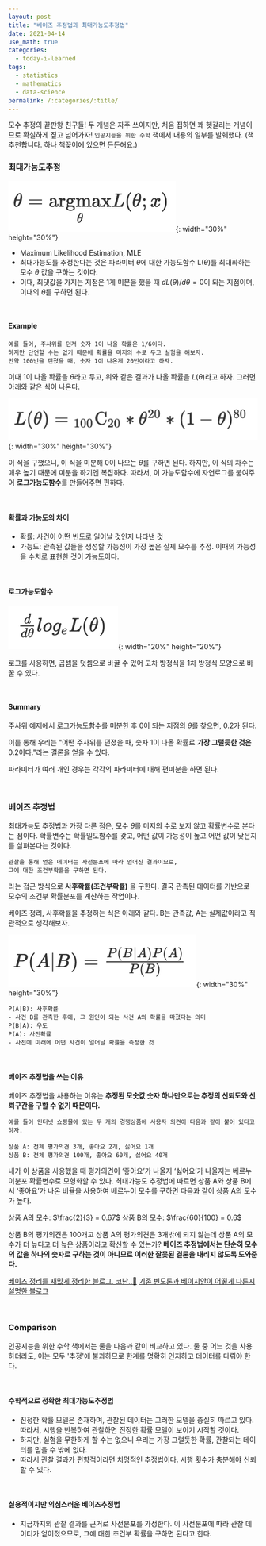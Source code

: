 ```yaml
---
layout: post
title: "베이즈 추정법과 최대가능도추정법"
date: 2021-04-14
use_math: true
categories:
  - today-i-learned
tags:
  - statistics
  - mathematics
  - data-science
permalink: /:categories/:title/
---
```

모수 추정의 끝판왕 친구들! 두 개념은 자주 쓰이지만, 처음 접하면 꽤 헷갈리는 개념이므로 확실하게 짚고 넘어가자! `인공지능을 위한 수학` 책에서 내용의 일부를 발췌했다. (책 추천합니다. 하나 책꽂이에 있으면 든든해요.)

<!-- {% include adsense.html %} -->

### 최대가능도추정

![mle](/assets/images/mle.png){: width="30%" height="30%"}

- Maximum Likelihood Estimation, MLE
- 최대가능도를 추정한다는 것은 파라미터 $\theta$에 대한 가능도함수 L($\theta$)를 최대화하는 모수 $\theta$ 값을 구하는 것이다.
- 이때, 최댓값을 가지는 지점은 1계 미분을 했을 때 $dL(\theta)/d\theta = 0$이 되는 지점이며, 이때의 $\theta$를 구하면 된다.

<br/>

#### Example
```
예를 들어, 주사위를 던져 숫자 1이 나올 확률은 1/6이다.
하지만 단언할 수는 없기 때문에 확률을 미지의 수로 두고 실험을 해보자.
만약 100번을 던졌을 때, 숫자 1이 나온게 20번이라고 하자.
```

이때 1이 나올 확률을 $\theta$라고 두고, 위와 같은 결과가 나올 확률을 $L(\theta)$라고 하자. 그러면 아래와 같은 식이 나온다.

![mle_eg](/assets/images/mle_eg.png){: width="30%" height="30%"}

이 식을 구했으니, 이 식을 미분해 0이 나오는 $\theta$를 구하면 된다. 하지만, 이 식의 차수는 매우 높기 때문에 미분을 하기엔 복잡하다. 따라서, 이 가능도함수에 자연로그를 붙여주어 **로그가능도함수**를 만들어주면 편하다.

<br/>

#### 확률과 가능도의 차이
- 확률: 사건이 어떤 빈도로 일어날 것인지 나타낸 것
- 가능도: 관측된 값들을 생성할 가능성이 가장 높은 실제 모수를 추정. 이때의 가능성을 수치로 표현한 것이 가능도이다.

<br/>

#### 로그가능도함수
![log_mle](/assets/images/log_mle.png){: width="20%" height="20%"}

로그를 사용하면, 곱셈을 덧셈으로 바꿀 수 있어 고차 방정식을 1차 방정식 모양으로 바꿀 수 있다.

<br/>

#### Summary
주사위 예제에서 로그가능도함수를 미분한 후 0이 되는 지점의 $\theta$를 찾으면, 0.2가 된다.

이를 통해 우리는 "어떤 주사위를 던졌을 때, 숫자 1이 나올 확률로 **가장 그럴듯한 것은** 0.2이다."라는 결론을 얻을 수 있다.

파라미터가 여러 개인 경우는 각각의 파라미터에 대해 편미분을 하면 된다.

<br/>

### 베이즈 추정법
최대가능도 추정법과 가장 다른 점은, 모수 $\theta$를 미지의 수로 보지 않고 확률변수로 본다는 점이다. 확률변수는 확률밀도함수를 갖고, 어떤 값이 가능성이 높고 어떤 값이 낮은지를 살펴본다는 것이다.

```
관찰을 통해 얻은 데이터는 사전분포에 따라 얻어진 결과이므로,
그에 대한 조건부확률을 구하면 된다.
```
라는 접근 방식으로 **사후확률(조건부확률)** 을 구한다. 결국 관측된 데이터를 기반으로 모수의 조건부 확률분포를 계산하는 작업이다.

베이즈 정리, 사후확률을 추정하는 식은 아래와 같다. B는 관측값, A는 실제값이라고 직관적으로 생각해보자.

![bayes](/assets/images/bayes.png){: width="30%" height="30%"}

```
P(A|B): 사후확률
- 사건 B를 관측한 후에, 그 원인이 되는 사건 A의 확률을 따졌다는 의미
P(B|A): 우도
P(A): 사전확률
- 사전에 미래에 어떤 사건이 일어날 확률을 측정한 것
```

<br/>

#### 베이즈 추정법을 쓰는 이유
베이즈 추정법을 사용하는 이유는 **추정된 모숫값 숫자 하나만으로는 추정의 신뢰도와 신뢰구간을 구할 수 없기 때문이다.**

```
예를 들어 인터넷 쇼핑몰에 있는 두 개의 경쟁상품에 사용자 의견이 다음과 같이 붙어 있다고 하자.

상품 A: 전체 평가의견 3개, 좋아요 2개, 싫어요 1개
상품 B: 전체 평가의견 100개, 좋아요 60개, 싫어요 40개
```

내가 이 상품을 사용했을 때 평가의견이 ‘좋아요’가 나올지 ‘싫어요’가 나올지는 베르누이분포 확률변수로 모형화할 수 있다. 최대가능도 추정법에 따르면 상품 A와 상품 B에서 ‘좋아요’가 나온 비율을 사용하여 베르누이 모수를 구하면 다음과 같이 상품 A의 모수가 높다.

상품 A의 모수: $\frac{2}{3} = 0.67$
상품 B의 모수: $\frac{60}{100} = 0.6$

상품 B의 평가의견은 100개고 상품 A의 평가의견은 3개밖에 되지 않는데 상품 A의 모수가 더 높다고 더 높은 상품이라고 확신할 수 있는가? **베이즈 추정법에서는 단순히 모수의 값을 하나의 숫자로 구하는 것이 아니므로 이러한 잘못된 결론을 내리지 않도록 도와준다.**

[베이즈 정리를 재밌게 정리한 블로그. 코난..🐶](https://brunch.co.kr/@chris-song/59)
[기존 빈도론과 베이지안이 어떻게 다른지 설명한 블로그](https://sumniya.tistory.com/29)

<br/>

### Comparison
인공지능을 위한 수학 책에서는 둘을 다음과 같이 비교하고 있다. 둘 중 어느 것을 사용하더라도, 이는 모두 '추정'에 불과하므로 한계를 명확히 인지하고 데이터를 다뤄야 한다.

<br/>

#### 수학적으로 정확한 최대가능도추정법
- 진정한 확률 모델은 존재하며, 관찰된 데이터는 그러한 모델을 충실히 따르고 있다. 따라서, 시행을 반복하여 관찰하면 진정한 확률 모델이 보이기 시작할 것이다.
- 하지만, 실험을 무한하게 할 수는 없으니 우리는 가장 그럴듯한 확률, 관찰되는 데이터를 믿을 수 밖에 없다.
- 따라서 관찰 결과가 편향적이라면 치명적인 추정법이다. 시행 횟수가 충분해야 신뢰할 수 있다.

<br/>

#### 실용적이지만 의심스러운 베이즈추정법
- 지금까지의 관찰 결과를 근거로 사전분포를 가정한다. 이 사전분포에 따라 관찰 데이터가 얻어졌으므로, 그에 대한 조건부 확률을 구하면 된다고 한다.
